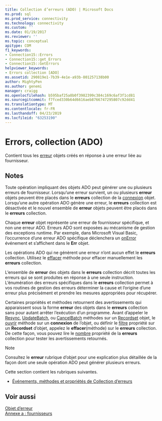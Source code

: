 ```yaml
---
title: Collection d’erreurs (ADO) | Microsoft Docs
ms.prod: sql
ms.prod_service: connectivity
ms.technology: connectivity
ms.custom: ''
ms.date: 01/19/2017
ms.reviewer: ''
ms.topic: conceptual
apitype: COM
f1_keywords:
- Connection15::Errors
- Connection15::get_Errors
- Connection15::GetErrors
helpviewer_keywords:
- Errors collection [ADO]
ms.assetid: 290819e1-7b39-4e1e-a93b-801257138b00
author: MightyPen
ms.author: genemi
manager: craigg
ms.openlocfilehash: b595baf25a8b0f3982399c384c169c6af3f1cd81
ms.sourcegitcommit: f7fced330b64d6616aeb8766747295807c92dd41
ms.translationtype: MT
ms.contentlocale: fr-FR
ms.lasthandoff: 04/23/2019
ms.locfileid: "63253190"
---
```

# <a name="errors-collection-ado"></a>Errors, collection (ADO)
Contient tous les [erreur](../../../ado/reference/ado-api/error-object.md) objets créés en réponse à une erreur liée au fournisseur.  
  
## <a name="remarks"></a>Notes  
 Toute opération impliquant des objets ADO peut générer une ou plusieurs erreurs de fournisseur. Lorsqu’une erreur survient, un ou plusieurs **erreur** objets peuvent être placés dans le **erreurs** collection de la [connexion](../../../ado/reference/ado-api/connection-object-ado.md) objet. Lorsqu’une autre opération ADO génère une erreur, le **erreurs** collection est désactivée et le nouvel ensemble de **erreur** objets peuvent être placés dans le **erreurs** collection.  
  
 Chaque **erreur** objet représente une erreur de fournisseur spécifique, et non une erreur ADO. Erreurs ADO sont exposées au mécanisme de gestion des exceptions runtime. Par exemple, dans Microsoft Visual Basic, l’occurrence d’une erreur ADO spécifique déclenchera un [onError](../../../ado/reference/rds-api/onerror-event-rds.md) événement et s’affichent dans le **Err** objet.  
  
 Les opérations ADO qui ne génèrent une erreur n’ont aucun effet le **erreurs** collection. Utilisez le [effacer](../../../ado/reference/ado-api/clear-method-ado.md) méthode pour effacer manuellement les **erreurs** collection.  
  
 L’ensemble de **erreur** des objets dans le **erreurs** collection décrit toutes les erreurs qui se sont produites en réponse à une seule instruction. L’énumération des erreurs spécifiques dans le **erreurs** collection permet à vos routines de gestion des erreurs déterminer la cause et l’origine d’une erreur plus précisément et prendre les mesures appropriées pour récupérer.  
  
 Certaines propriétés et méthodes retournent des avertissements qui apparaissent sous la forme **erreur** des objets dans le **erreurs** collection sans pour autant arrêter l’exécution d’un programme. Avant d’appeler le [Resync](../../../ado/reference/ado-api/resync-method.md), [UpdateBatch](../../../ado/reference/ado-api/updatebatch-method.md), ou [CancelBatch](../../../ado/reference/ado-api/cancelbatch-method-ado.md) méthodes sur un [Recordset](../../../ado/reference/ado-api/recordset-object-ado.md) objet, le [ouvrir](../../../ado/reference/ado-api/open-method-ado-connection.md) méthode sur un **connexion** de l’objet, ou définir le [filtre](../../../ado/reference/ado-api/filter-property.md) propriété sur un **Recordset** d’objet, appelez le **effacer**(méthode) sur le **erreurs** collection. De cette façon, vous pouvez lire le [nombre](../../../ado/reference/ado-api/count-property-ado.md) propriété de la **erreurs** collection pour tester les avertissements retournés.  
  
> [!NOTE]
>  Consultez le **erreur** rubrique d’objet pour une explication plus détaillée de la façon dont une seule opération ADO peut générer plusieurs erreurs.  
  
 Cette section contient les rubriques suivantes.  
  
-   [Événements, méthodes et propriétés de Collection d’erreurs](../../../ado/reference/ado-api/errors-collection-properties-methods-and-events.md)  
  
## <a name="see-also"></a>Voir aussi  
 [Objet d’erreur](../../../ado/reference/ado-api/error-object.md)   
 [Annexe a : fournisseurs](../../../ado/guide/appendixes/appendix-a-providers.md)
